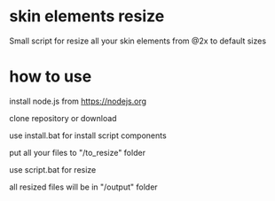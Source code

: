 # skin elements resize
Small script for resize all your skin elements from @2x to default sizes
# how to use
install node.js from https://nodejs.org

clone repository or download

use install.bat for install script components

put all your files to "/to_resize" folder

use script.bat for resize

all resized files will be in "/output" folder
